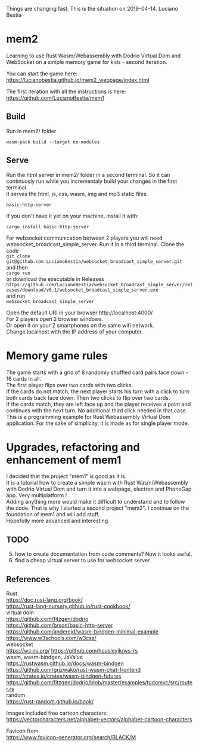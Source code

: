 Things are changing fast. This is the situation on 2019-04-14. Luciano Bestia
# mem2

Learning to use Rust Wasm/Webassembly with Dodrio Virtual Dom and WebSocket on a simple memory game for kids - second iteration. 
 
You can start the game here:  
https://lucianobestia.github.io/mem2_webpage/index.html

The first iteration with all the instructions is here:  
https://github.com/LucianoBestia/mem1  
 
## Build
Run in mem2/ folder
```
wasm-pack build --target no-modules
```
## Serve
Run the html server in mem2/ folder in a second terminal. 
So it can continuosly run while you incrementaly build your changes in the first terminal.  
It serves the html, js, css, wasm, img and mp3 static files.  
```
basic-http-server
```
If you don't have it yet on your machine, install it with:
```
cargo install basic-http-server
```
For websocket communication between 2 players you will need websocket_broadcast_simple_server. 
Run it in a third terminal. 
Clone the code  
`git clone git@github.com:LucianoBestia/websocket_broadcast_simple_server.git`   
and then   
`cargo run`  
or download the executable in Releases 
`https://github.com/LucianoBestia/websocket_broadcast_simple_server/releases/download/v0.1/websocket_broadcast_simple_server.exe`  
and run  
`websocket_broadcast_simple_server` 

Open the default URI in your browser
http://localhost:4000/  
For 2 players open 2 browser windows.  
Or open it on your 2 smartphones on the same wifi network.  
Change localhost with the IP address of your computer.  
# Memory game rules
The game starts with a grid of 8 randomly shuffled card pairs face down - 16 cards in all.  
The first player flips over two cards with two clicks.  
If the cards do not match, the next player starts his turn with a click to turn both cards back face down. Then two clicks to flip over two cards.  
If the cards match, they are left face up and the player receives a point and continues with the next turn. No additional third click needed in that case.  
This is a programming example for Rust Webassembly Virtual Dom application. 
For the sake of simplicity, it is made as for single player mode. 


# Upgrades, refactoring and enhancement of mem1
I decided that the project "mem1" is good as it is.   
It is a tutorial how to create a simple wasm with Rust Wasm/Webassembly with Dodrio Virtual Dom and turn it into a webpage, electron and PhoneGap app. Very multiplatform !  
Adding anything more would make it difficult to understand and to follow the code. 
That is why I started a second project "mem2". I continue on the foundation of mem1 and will add stuff.  
Hopefully more advanced and interesting.

## TODO
5. how to create documentation from code comments? Now it looks awful.
10. find a cheap virtual server to use for websocket server.


## References
Rust  
https://doc.rust-lang.org/book/   
https://rust-lang-nursery.github.io/rust-cookbook/    
virtual dom  
https://github.com/fitzgen/dodrio  
https://github.com/brson/basic-http-server     
https://github.com/anderejd/wasm-bindgen-minimal-example  
https://www.w3schools.com/w3css/  
websocket  
https://ws-rs.org/
https://github.com/housleyjk/ws-rs  
wasm, wasm-bindgen, JsValue  
https://rustwasm.github.io/docs/wasm-bindgen  
https://github.com/grizwako/rust-wasm-chat-frontend
https://crates.io/crates/wasm-bindgen-futures  
https://github.com/fitzgen/dodrio/blob/master/examples/todomvc/src/router.rs   
random  
https://rust-random.github.io/book/  

Images included free cartoon characters:  
https://vectorcharacters.net/alphabet-vectors/alphabet-cartoon-characters  

Favicon from  
https://www.favicon-generator.org/search/BLACK/M  

